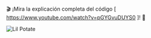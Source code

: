 🎬 ¡Mira la explicación completa del código [ https://www.youtube.com/watch?v=pGYGvuDUYS0 ]! 🎥

![Lil Potate](https://giphy.com/gifs/potate-lil-potates-lilpotate-WquwyeXulLxq51H8RA)
